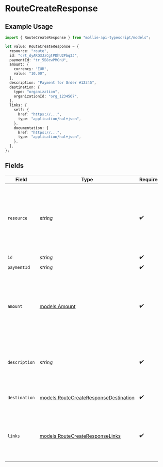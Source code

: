 # RouteCreateResponse

## Example Usage

```typescript
import { RouteCreateResponse } from "mollie-api-typescript/models";

let value: RouteCreateResponse = {
  resource: "route",
  id: "crt_dyARQ3JzCgtPDhU2Pbq3J",
  paymentId: "tr_5B8cwPMGnU",
  amount: {
    currency: "EUR",
    value: "10.00",
  },
  description: "Payment for Order #12345",
  destination: {
    type: "organization",
    organizationId: "org_1234567",
  },
  links: {
    self: {
      href: "https://...",
      type: "application/hal+json",
    },
    documentation: {
      href: "https://...",
      type: "application/hal+json",
    },
  },
};
```

## Fields

| Field                                                                                                     | Type                                                                                                      | Required                                                                                                  | Description                                                                                               | Example                                                                                                   |
| --------------------------------------------------------------------------------------------------------- | --------------------------------------------------------------------------------------------------------- | --------------------------------------------------------------------------------------------------------- | --------------------------------------------------------------------------------------------------------- | --------------------------------------------------------------------------------------------------------- |
| `resource`                                                                                                | *string*                                                                                                  | :heavy_check_mark:                                                                                        | Indicates the response contains a route object. Will always contain the string `route` for this endpoint. | route                                                                                                     |
| `id`                                                                                                      | *string*                                                                                                  | :heavy_check_mark:                                                                                        | N/A                                                                                                       | crt_dyARQ3JzCgtPDhU2Pbq3J                                                                                 |
| `paymentId`                                                                                               | *string*                                                                                                  | :heavy_check_mark:                                                                                        | N/A                                                                                                       | tr_5B8cwPMGnU                                                                                             |
| `amount`                                                                                                  | [models.Amount](../models/amount.md)                                                                      | :heavy_check_mark:                                                                                        | In v2 endpoints, monetary amounts are represented as objects with a `currency` and `value` field.         |                                                                                                           |
| `description`                                                                                             | *string*                                                                                                  | :heavy_check_mark:                                                                                        | The description of the route. This description is shown in the reports.                                   | Payment for Order #12345                                                                                  |
| `destination`                                                                                             | [models.RouteCreateResponseDestination](../models/routecreateresponsedestination.md)                      | :heavy_check_mark:                                                                                        | The destination of the route.                                                                             |                                                                                                           |
| `links`                                                                                                   | [models.RouteCreateResponseLinks](../models/routecreateresponselinks.md)                                  | :heavy_check_mark:                                                                                        | An object with several relevant URLs. Every URL object will contain an `href` and a `type` field.         |                                                                                                           |